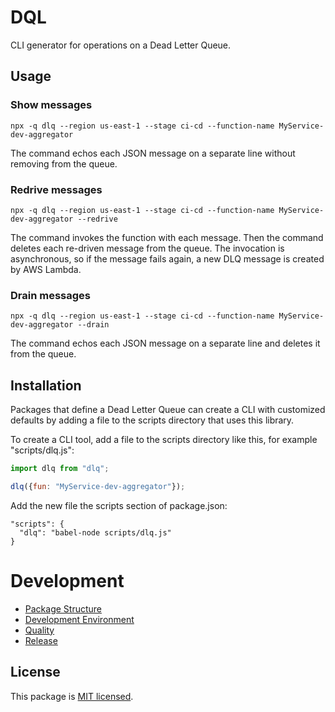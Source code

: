 # DQL

CLI generator for operations on a Dead Letter Queue.

## Usage

### Show messages
```
npx -q dlq --region us-east-1 --stage ci-cd --function-name MyService-dev-aggregator
```

The command echos each JSON message on a separate line without removing from the queue.

### Redrive messages
```
npx -q dlq --region us-east-1 --stage ci-cd --function-name MyService-dev-aggregator --redrive
```

The command invokes the function with each message. Then the command deletes each re-driven message from the queue. The invocation is asynchronous, so if the message fails again, a new DLQ message is created by AWS Lambda.

### Drain messages
```
npx -q dlq --region us-east-1 --stage ci-cd --function-name MyService-dev-aggregator --drain
```

The command echos each JSON message on a separate line and deletes it from the queue.

## Installation

Packages that define a Dead Letter Queue can create a CLI with customized defaults by adding a file to the scripts directory that uses this library. 

To create a CLI tool, add a file to the scripts directory like this, for example "scripts/dlq.js":
```js
import dlq from "dlq";

dlq({fun: "MyService-dev-aggregator"});
```

Add the new file the scripts section of package.json:
```
"scripts": {
  "dlq": "babel-node scripts/dlq.js"
}
```

# Development

- [Package Structure](doc/development.md#package-structure)
- [Development Environment](doc/development.md#development-environment)
- [Quality](doc/development.md#quality)
- [Release](doc/development.md#release)

## License

This package is [MIT licensed](LICENSE).